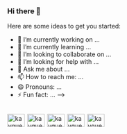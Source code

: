 ### Hi there 👋



Here are some ideas to get you started:

- 🔭 I’m currently working on ...
- 🌱 I’m currently learning ...
- 👯 I’m looking to collaborate on ...
- 🤔 I’m looking for help with ...
- 💬 Ask me about ...
- 📫 How to reach me: ...
- 😄 Pronouns: ...
- ⚡ Fun fact: ...
-->

##
<div style="display: inline-block" padding="20px">
<img align="center" alt="kayque-js" height="30" width="40" src="https://cdn.jsdelivr.net/gh/devicons/devicon@latest/icons/javascript/javascript-original.svg" style="margin-right: 2px;" />
<img align="center" alt="kayque-js" height="30" width="40" src="https://cdn.jsdelivr.net/gh/devicons/devicon@latest/icons/typescript/typescript-original.svg" style="margin-right: 2px;" />
<img align="center" alt="kayque-js" height="30" width="40" src="https://cdn.jsdelivr.net/gh/devicons/devicon@latest/icons/html5/html5-original.svg" style="margin-right: 2px;" />
<img align="center" alt="kayque-js" height="30" width="40" src="https://cdn.jsdelivr.net/gh/devicons/devicon@latest/icons/css3/css3-original.svg" style="margin-right: 2px;" />
<img align="center" alt="kayque-js" height="30" width="40" src="https://cdn.jsdelivr.net/gh/devicons/devicon@latest/icons/c/c-original.svg" style="margin-right: 2px;" />
</div>
